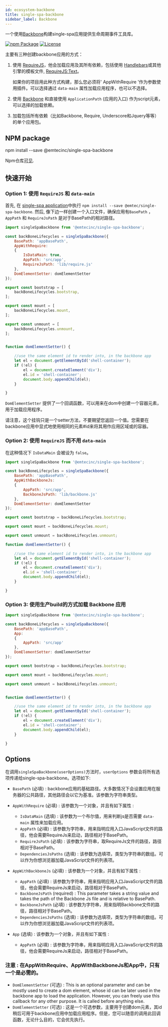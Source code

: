 ```yaml
---
id: ecosystem-backbone
title: single-spa-backbone
sidebar_label: Backbone
---
```


一个使用[Backbone](http://backbonejs.org/)构建single-spa应用提供生命周期事件工具库。

[![npm Package](https://img.shields.io/npm/v/@emtecinc/single-spa-backbone.svg)](https://www.npmjs.com/package/@emtecinc/single-spa-backbone)
[![License](https://img.shields.io/npm/l/@emtecinc/single-spa-backbone.svg)](https://github.com/emtecinc/single-spa-backbone/blob/master/LICENSE)

主要有三种创建backbone应用的方式：

1. 使用 [RequireJS](https://requirejs.org/)，他会加载应用及其所有依赖，包括使用 [Handlebars](https://handlebarsjs.com/)或其他引擎的模板文件, [RequireJS:Text](https://github.com/requirejs/text)。

   如果你的项目用此种方式构建，那么您必须将' AppWithRequire '作为参数使用插件。可以选择通过 `data-main` 属性加载应用程序，也可以不选择。

2. 使用 [Backbone](http://backbonejs.org/) 和直接使用 `ApplicationPath` (应用的入口) 作为script元素，可以选择的加载依赖。

3. 加载包括所有依赖（比如Backbone, Require, Underscore和Jquery等等）的单个应用包。

## NPM package

npm install --save @emtecinc/single-spa-backbone

Npm仓库[可见](https://www.npmjs.com/package/@emtecinc/single-spa-backbone). 

## 快速开始

### Option 1: 使用 `RequireJS` 和 `data-main`

首先, 在 [single-spa application](https://github.com/single-spa/single-spa/blob/master/docs/applications.md#registered-applications)中执行 `npm install --save @emtec/single-spa-backbone`. 然后, 像下边一样创建一个入口文件，确保应用有`BasePath` ， `AppPath` 和 `RequireJsPath` 是对于BasePath的相对路径。

```js
import singleSpaBackbone from '@emtecinc/single-spa-backbone';

const backBoneLifecycles = singleSpaBackbone({
	BasePath: 'appBasePath',
	AppWithRequire:
	{
		IsDataMain: true,
		AppPath: 'src/app',
		RequireJsPath: 'lib/require.js'
	},
	DomElementSetter: domElementSetter
});

export const bootstrap = [
	backBoneLifecycles.bootstrap,
];

export const mount = [
	backBoneLifecycles.mount,
];

export const unmount = [
	backBoneLifecycles.unmount,
];


function domElementSetter() {

	//use the same element id to render into, in the backbone app
	let el = document.getElementById('shell-container');
	if (!el) {
		el = document.createElement('div');
		el.id = 'shell-container';
		document.body.appendChild(el);
	}

}
```

`DomElementSetter` 提供了一个回调函数，可以用来在dom中创建一个容器元素，用于加载应用程序。

请注意，这个挂钩只是一个setter方法，不要期望您返回一个值。您需要在backbone应用中显式地使用相同的元素#id来将其用作应用区域或的容器。

### Option 2: 使用 `RequireJS` 而不用 `data-main`

在这种情况下 `IsDataMain` 会被设为 `false`。

```js
import singleSpaBackbone from '@emtecinc/single-spa-backbone';

const backBoneLifecycles = singleSpaBackbone({
	BasePath: 'appBasePath',
	AppWithBackboneJs:
	{
		AppPath: 'src/app',
		BackboneJsPath: 'lib/backbone.js'
	},
	DomElementSetter: domElementSetter
});

export const bootstrap = backBoneLifecycles.bootstrap;

export const mount = backBoneLifecycles.mount;

export const unmount = backBoneLifecycles.unmount;

function domElementSetter() {

	//use the same element id to render into, in the backbone app
	let el = document.getElementById('shell-container');
	if (!el) {
		el = document.createElement('div');
		el.id = 'shell-container';
		document.body.appendChild(el);
	}

}
```

### Option 3: 使用生产build的方式加载 Backbone 应用


```js
import singleSpaBackbone from '@emtecinc/single-spa-backbone';

const backBoneLifecycles = singleSpaBackbone({
	BasePath: 'appBasePath',
	App:
	{
		AppPath: 'src/app'
	},
	DomElementSetter: domElementSetter
});

export const bootstrap = backBoneLifecycles.bootstrap;

export const mount = backBoneLifecycles.mount;

export const unmount = backBoneLifecycles.unmount;


function domElementSetter() {

	//use the same element id to render into, in the backbone app
	let el = document.getElementById('shell-container');
	if (!el) {
		el = document.createElement('div');
		el.id = 'shell-container';
		document.body.appendChild(el);
	}

}
```


## Options

在调用`singleSpaBackbone(userOptions)`方法时，`userOptions` 参数会将所有选项传递给single-spa-backbone。选项如下:

* `BasePath` (必填) : backbone应用的基础路径。大多数情况下会设置应用在服务器的公共路径，其他路径会以它为基准。该参数为字符串类型。

* `AppWithRequire` (必填) : 该参数为一个对象，并且有如下属性 :
	* `IsDataMain` (选填) : 该参数为一个布尔值，用来判断js是否需要 `data-main` 属性来加载应用。
	* `AppPath` (必填) : 该参数为字符串，用来指明应用入口JavaScript文件的路径，他会需要RequireJs来启动，路径相对于BasePath。 
	* `RequireJsPath` (必填) : 该参数为字符串，取RequireJs文件的路径，路径相对于BasePath。
	* `DependenciesJsPaths` (选填) : 该参数为选填项，类型为字符串的数组。可以作为你想浏览器加载JavaScript文件的列表项。

* `AppWithBackboneJs` (必填) : 该参数为一个对象，并且有如下属性 :
	* `AppPath` (必填) : 该参数为字符串，用来指明应用入口JavaScript文件的路径，他会需要RequireJs来启动，路径相对于BasePath。 
	* `BackboneJsPath` (required) : This parameter takes a string value and takes the path of the Backbone Js file and is relative to BasePath.
	* `BackboneJsPath` (必填) : 该参数为字符串，用来指明Backbone文件的路径，路径相对于BasePath。 
	* `DependenciesJsPaths` (选填) : 该参数为选填项，类型为字符串的数组。可以作为你想浏览器加载JavaScript文件的列表项。

* `App` (选填) : 该参数为一个对象，并且有如下属性 :
	* `AppPath` (必填) : 该参数为字符串，用来指明应用入口JavaScript文件的路径，他会需要RequireJs来启动，路径相对于BasePath。 

### 注意 : 在AppWithRequire、AppWithBackboneJs和App中，只有一个是必需的。

* `DomElementSetter` (可选) : This is an optional parameter and can be mostly used to create a dom element, whose id can be later used in the backbone app to load the application. However, you can freely use this callback for any other purpose. It is called before anything else.
* `DomElementSetter` (可选) : 这是一个可选参数，主要用于创建dom元素，其id稍后可用于backbone应用中加载应用程序。但是，您可以随意的调用此回调函数，无论什么目的，它会优先执行。